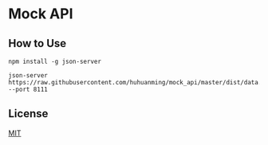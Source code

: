 # Mock API

## How to Use

```shell
npm install -g json-server
```

```shell
json-server https://raw.githubusercontent.com/huhuanming/mock_api/master/dist/data.json  --port 8111
```

## License

[MIT](https://github.com/huhuanming/mock_api/blob/master/LICENSE)
